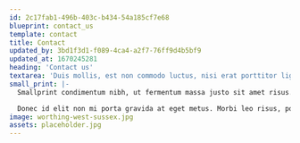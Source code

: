 ```yaml
---
id: 2c17fab1-496b-403c-b434-54a185cf7e68
blueprint: contact_us
template: contact
title: Contact
updated_by: 3bd1f3d1-f089-4ca4-a2f7-76ff9d4b5bf9
updated_at: 1670245281
heading: 'Contact us'
textarea: 'Duis mollis, est non commodo luctus, nisi erat porttitor ligula, eget lacinia odio sem nec elit. Morbi leo risus, porta.'
small_print: |-
  Smallprint condimentum nibh, ut fermentum massa justo sit amet risus. Curabitur blandit tempus porttitor.

  Donec id elit non mi porta gravida at eget metus. Morbi leo risus, porta ac consectetur ac, vestibulum at eros. Aenean eu leo quam. Pellentesque ornare sem lacinia quam venenatis vestibulum.
image: worthing-west-sussex.jpg
assets: placeholder.jpg
---
```

